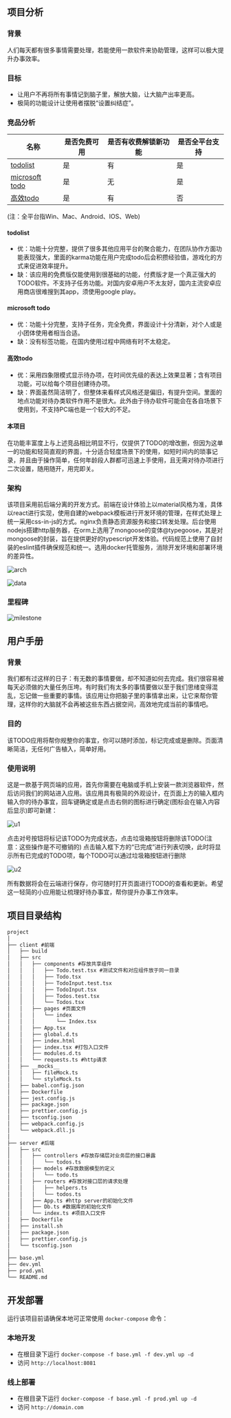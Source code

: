 ## 项目分析

### 背景
人们每天都有很多事情需要处理，若能使用一款软件来协助管理，这样可以极大提升办事效率。

### 目标
- 让用户不再将所有事情记到脑子里，解放大脑，让大脑产出率更高。  
- 极简的功能设计让使用者摆脱“设置纠结症”。

### 竞品分析
|名称| 是否免费可用| 是否有收费解锁新功能 | 是否全平台支持|
|---|---|---|---| 
|[todolist](https://todoist.com/)| 是| 有| 是 |
|[microsoft todo](https://todo.microsoft.com/tasks/)| 是| 无| 是|
|[高效todo](http://www.gxtodo.com/)| 是| 有 | 否| 是 |

(注：全平台指Win、Mac、Android、IOS、Web)

#### todolist  
- 优：功能十分完整，提供了很多其他应用平台的聚合能力，在团队协作方面功能表现强大，里面的karma功能在用户完成todo后会积攒经验值，游戏化的方式来促进效率提升。
- 缺：该应用的免费版仅能使用到很基础的功能，付费版才是一个真正强大的TODO软件。不支持子任务功能。对国内安卓用户不太友好，国内主流安卓应用商店很难搜到其app，须使用google play。

#### microsoft todo 
- 优：功能十分完整，支持子任务，完全免费，界面设计十分清新，对个人或是小团体使用者相当合适。
- 缺：没有标签功能，在国内使用过程中网络有时不太稳定。

#### 高效todo 
- 优：采用四象限模式显示待办项，在时间优先级的表达上效果显著；含有项目功能，可以给每个项目创建待办项。
- 缺：界面虽然简洁明了，但整体来看样式风格还是偏旧，有提升空间。里面的地点功能对待办类软件作用不是很大。此外由于待办软件可能会在各自场景下使用到，不支持PC端也是一个较大的不足。

#### 本项目
在功能丰富度上与上述竞品相比明显不行，仅提供了TODO的增改删，但因为这单一的功能和轻简直观的界面，十分适合轻度场景下的使用，如短时间内的琐事记录，并且由于操作简单，任何年龄段人群都可迅速上手使用，且无需对待办项进行二次设置，随用随开，用完即关。

### 架构
该项目采用前后端分离的开发方式。前端在设计体验上以material风格为准，具体以react进行实现，使用自建的webpack模板进行开发环境的管理，在样式处理上统一采用css-in-js的方式。nginx负责静态资源服务和接口转发处理。后台使用nodejs搭建http服务器，在orm上选用了mongoose的变体@typegoose，其是对mongoose的封装，旨在提供更好的typescript开发体验。代码规范上使用了自封装的eslint插件确保规范和统一。选用docker托管服务，消除开发环境和部署环境的差异性。

![arch](./images/p-arch.jpg)

![data](./images/p-data-flow.jpg)


### 里程碑
![milestone](./images/p-milestone.jpg)

## 用户手册
### 背景
我们都有过这样的日子：有无数的事情要做，却不知道如何去完成。我们很容易被每天必须做的大量任务压垮。有时我们有太多的事情要做以至于我们思绪变得混乱，忘记做一些重要的事情。该应用让你把脑子里的事情拿出来，让它来帮你管理，这样你的大脑就不会再被这些东西占据空间，高效地完成当前的事情吧。
### 目的
该TODO应用将帮你规整你的事宜，你可以随时添加，标记完成或是删除。页面清晰简洁，无任何广告植入，简单好用。
### 使用说明
这是一款基于网页端的应用，首先你需要在电脑或手机上安装一款浏览器软件，然后访问我们的网站进入应用。该应用具有极简的外观设计，在页面上方的输入框内输入你的待办事宜，回车键确定或是点击右侧的图标进行确定(图标会在输入内容后显示)即可新建：

![u1](./images/u1.png)

点击对号按钮将标记该TODO为完成状态，点击垃圾箱按钮将删除该TODO(注意：这些操作是不可撤销的)
点击输入框下方的“已完成”进行列表切换，此时将显示所有已完成的TODO项，每个TODO可以通过垃圾箱按钮进行删除

![u2](./images/u2.png)

所有数据将会在云端进行保存，你可随时打开页面进行TODO的查看和更新。希望这一轻简的小应用能让梳理好待办事宜，帮你提升办事工作效率。

## 项目目录结构
```txt
project
│ 
├── client #前端
│   ├── build
│   ├── src
│   │   ├── components #存放共享组件
│   │   │   ├── Todo.test.tsx #测试文件和对应组件放于同一目录
│   │   │   ├── Todo.tsx
│   │   │   ├── TodoInput.test.tsx
│   │   │   ├── TodoInput.tsx
│   │   │   ├── Todos.test.tsx
│   │   │   └── Todos.tsx
│   │   ├── pages #页面文件
│   │   │   └── index
│   │   │       └── Index.tsx
│   │   ├── App.tsx
│   │   ├── global.d.ts
│   │   ├── index.html
│   │   ├── index.tsx #打包入口文件
│   │   ├── modules.d.ts
│   │   └── requests.ts #http请求
│   ├── __mocks__
│   │   ├── fileMock.ts
│   │   └── styleMock.ts
│   ├── babel.config.json
│   ├── Dockerfile
│   ├── jest.config.js
│   ├── package.json
│   ├── prettier.config.js
│   ├── tsconfig.json
│   ├── webpack.config.js
│   └── webpack.dll.js
│ 
├── server #后端
│   ├── src
│   │   ├── controllers #存放存储层对业务层的接口暴露
│   │   │   └── todos.ts
│   │   ├── models #存放数据模型的定义
│   │   │   └── todo.ts
│   │   ├── routers #存放对接口层的请求处理
│   │   │   ├── helpers.ts
│   │   │   └── todos.ts
│   │   ├── App.ts #http server的初始化文件
│   │   ├── Db.ts #数据库的初始化文件
│   │   └── index.ts #项目入口文件
│   ├── Dockerfile
│   ├── install.sh
│   ├── package.json
│   ├── prettier.config.js
│   └── tsconfig.json
│ 
├── base.yml
├── dev.yml
├── prod.yml
└── README.md
```

## 开发部署
运行该项目前请确保本地可正常使用 `docker-compose` 命令：
### 本地开发
- 在根目录下运行 `docker-compose -f base.yml -f dev.yml up -d`
- 访问 `http://localhost:8081`
### 线上部署
- 在根目录下运行 `docker-compose -f base.yml -f prod.yml up -d`
- 访问 `http://domain.com`
